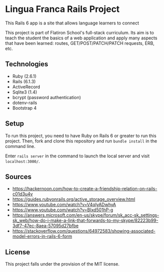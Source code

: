 # Lingua Franca Rails Project

This Rails 6 app is a site that allows language learners to connect 

This project is part of Flatiron School's full-stack curriculum. Its aim is to teach the student the basics of a web application and apply many aspects that have been learned: routes, GET/POST/PATCH/PATCH requests, ERB, etc.

## Technologies
* Ruby (2.6.1)
* Rails (6.1.3)
* ActiveRecord
* Sqlite3 (1.4)
* bcrypt (password authentication)
* dotenv-rails
* Bootstrap 4

## Setup
To run this project, you need to have Ruby on Rails 6 or greater to run this project. Then, fork and clone this repository and run `bundle install` in the command line.

Enter `rails server` in the command to launch the local server and visit `localhost:3000/`.

## Sources
* https://hackernoon.com/how-to-create-a-friendship-relation-on-rails-c01d3u4v
* https://guides.rubyonrails.org/active_storage_overview.html
* https://www.youtube.com/watch?v=V4qIyADwhyA
* https://www.youtube.com/watch?v=BIxd501hP-g
* https://answers.microsoft.com/en-us/skype/forum/sk_acc-sk_settings-sk_web/how-do-i-make-a-link-that-forwards-to-my-skype/82223b99-3df7-47ec-8aea-57095d27bfbe
* https://stackoverflow.com/questions/64972583/showing-associated-model-errors-in-rails-6-form

## License
This project falls under the provision of the MIT license.
